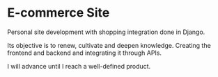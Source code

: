 # E-commerce Site

Personal site development with shopping integration done in Django.

Its objective is to renew, cultivate and deepen knowledge. Creating the frontend and backend and integrating it through APIs.

I will advance until I reach a well-defined product.